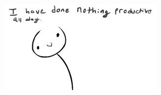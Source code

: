 <center><img src="https://raw.githubusercontent.com/hXR16F/hXR16F/master/productive.gif"></img></center>

